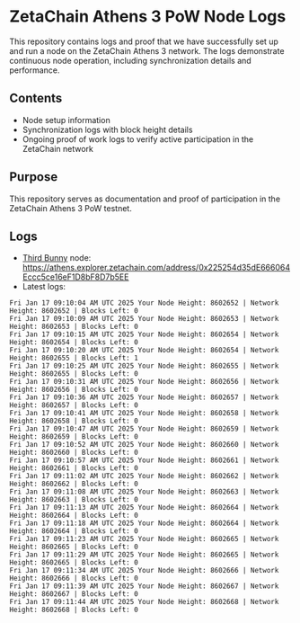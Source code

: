 # ZetaChain Athens 3 PoW Node Logs
This repository contains logs and proof that we have successfully set up and run a node on the ZetaChain Athens 3 network. The logs demonstrate continuous node operation, including synchronization details and performance.

## Contents
- Node setup information
- Synchronization logs with block height details
- Ongoing proof of work logs to verify active participation in the ZetaChain network

## Purpose
This repository serves as documentation and proof of participation in the ZetaChain Athens 3 PoW testnet.

## Logs

- [Third Bunny](https://thirdbunny.xyz/) node: https://athens.explorer.zetachain.com/address/0x225254d35dE666064Eccc5ce16eF1D8bF8D7b5EE
- Latest logs:
```
Fri Jan 17 09:10:04 AM UTC 2025 Your Node Height: 8602652 | Network Height: 8602652 | Blocks Left: 0
Fri Jan 17 09:10:09 AM UTC 2025 Your Node Height: 8602653 | Network Height: 8602653 | Blocks Left: 0
Fri Jan 17 09:10:15 AM UTC 2025 Your Node Height: 8602654 | Network Height: 8602654 | Blocks Left: 0
Fri Jan 17 09:10:20 AM UTC 2025 Your Node Height: 8602654 | Network Height: 8602655 | Blocks Left: 1
Fri Jan 17 09:10:25 AM UTC 2025 Your Node Height: 8602655 | Network Height: 8602655 | Blocks Left: 0
Fri Jan 17 09:10:31 AM UTC 2025 Your Node Height: 8602656 | Network Height: 8602656 | Blocks Left: 0
Fri Jan 17 09:10:36 AM UTC 2025 Your Node Height: 8602657 | Network Height: 8602657 | Blocks Left: 0
Fri Jan 17 09:10:41 AM UTC 2025 Your Node Height: 8602658 | Network Height: 8602658 | Blocks Left: 0
Fri Jan 17 09:10:47 AM UTC 2025 Your Node Height: 8602659 | Network Height: 8602659 | Blocks Left: 0
Fri Jan 17 09:10:52 AM UTC 2025 Your Node Height: 8602660 | Network Height: 8602660 | Blocks Left: 0
Fri Jan 17 09:10:57 AM UTC 2025 Your Node Height: 8602661 | Network Height: 8602661 | Blocks Left: 0
Fri Jan 17 09:11:02 AM UTC 2025 Your Node Height: 8602662 | Network Height: 8602662 | Blocks Left: 0
Fri Jan 17 09:11:08 AM UTC 2025 Your Node Height: 8602663 | Network Height: 8602663 | Blocks Left: 0
Fri Jan 17 09:11:13 AM UTC 2025 Your Node Height: 8602664 | Network Height: 8602664 | Blocks Left: 0
Fri Jan 17 09:11:18 AM UTC 2025 Your Node Height: 8602664 | Network Height: 8602664 | Blocks Left: 0
Fri Jan 17 09:11:23 AM UTC 2025 Your Node Height: 8602665 | Network Height: 8602665 | Blocks Left: 0
Fri Jan 17 09:11:29 AM UTC 2025 Your Node Height: 8602665 | Network Height: 8602665 | Blocks Left: 0
Fri Jan 17 09:11:34 AM UTC 2025 Your Node Height: 8602666 | Network Height: 8602666 | Blocks Left: 0
Fri Jan 17 09:11:39 AM UTC 2025 Your Node Height: 8602667 | Network Height: 8602667 | Blocks Left: 0
Fri Jan 17 09:11:44 AM UTC 2025 Your Node Height: 8602668 | Network Height: 8602668 | Blocks Left: 0
```

